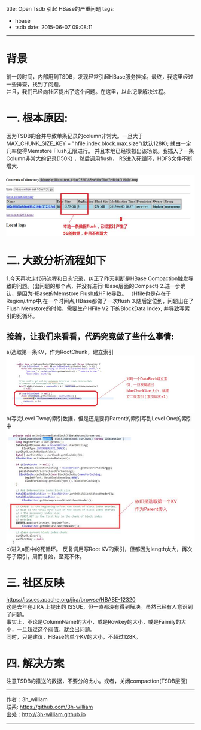 title: Open Tsdb 引起 HBase的严重问题
tags: 
- hbase
- tsdb
date: 2015-06-07 09:08:11
---

# 背景

前一段时间，内部用到TSDB，发现经常引起HBase服务挂掉。最终，我这里经过一些排查，找到了问题。  
并且，我们已经向社区提出了这个问题。在这里，以此记录解决过程。  


# 一. 根本原因: 
因为TSDB的合并导致单条记录的column非常大。一旦大于MAX_CHUNK_SIZE_KEY = "hfile.index.block.max.size"(默认128K);  就由一定几率使得Memstore  Flush无限进行。
并且本地已经模拟出该场景。我插入了一条Column非常大的记录(150K) ，然后调用flush， RS进入死循环，HDFS文件不断增大.

![](/img/tsdb_hbase_issue/1.jpg)


# 二. 大致分析流程如下

1.今天再次走代码流程和日志记录，纠正了昨天判断是HBase Compaction触发导致的问题。(出问题的那个点，并没有进行HBase层面的Compact)
2.进一步确认，是因为HBase的Memstore Flush成HFile导致。 （Hfile也是存在于Region/.tmp中,在一个时间点,HBase都做了一次flush
3.随后定位到，问题出在了Flush Memstore的时候，需要生产HFile V2 下的BlockData Index, 并导致写索引的死循环。  

## 接着，让我们来看看，代码究竟做了些什么事情:

a)选取第一条KV，作为RootChunk，建立索引
![](/img/tsdb_hbase_issue/2.jpg)
b)写完Level Two的索引数据，但是还是要将Parent的索引写到Level One的索引中
![](/img/tsdb_hbase_issue/3.jpg)
c)进入a图中的死循环。 反复调用写Root KV的索引，但都因为length太大，再次写子索引，周而复始，至死不休。
#  三. 社区反映
https://issues.apache.org/jira/browse/HBASE-12320  
这是去年在JIRA 上提出的 ISSUE，但一直都没有得到解决。虽然已经有人意识到了问题。  
事实上，不论是ColumnName的大小，或是Rowkey的大小，或是Faimily的大小，一旦超过这个阀值，就会出问题。  
同时，只是建议，HBase的单个KV的大小，不超过128K。   


#  四. 解决方案
注意TSDB的推送的数据，不要分的太小。或者，关闭compaction(TSDB层面)  

---

作者：3h_william  
联系: https://github.com/3h-william  
出处：http://3h-william.github.io  

---
 